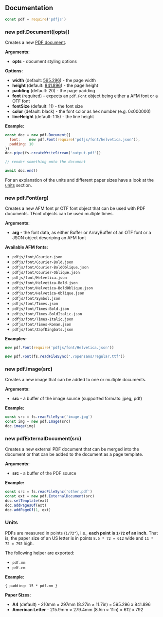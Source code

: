 ## Documentation

```js
const pdf = require('pdfjs')
```

### new pdf.Document([opts])

Creates a new [PDF document](document.md).

**Arguments:**

- **opts** - document styling options

**Options:**

- **width** (default: [595.296](#units)) - the page width
- **height** (default: [841.896](#units)) - the page height
- **padding** (default: 20) - the page padding
- **font** (required) - expects an `pdf.Font` object being either a AFM font or a OTF font
- **fontSize** (default: 11) - the font size
- **color** (default: black) - the font color as hex number (e.g. 0x000000)
- **lineHeight** (default: 1.15) - the line height

**Example:**

```js
const doc = new pdf.Document({
  font:    new pdf.Font(require('pdfjs/font/helvetica.json')),
  padding: 10
})
doc.pipe(fs.createWriteStream('output.pdf'))

// render something onto the document

await doc.end()
```

For an explanation of the units and different paper sizes have a look at the [units](#units) section.

### new pdf.Font(arg)

Creates a new AFM font pr OTF font object that can be used with PDF documents. TFont objects can be used multiple times.

**Arguments:**

- **arg** - the font data, as either Buffer or ArrayBuffer of an OTF font or a JSON object descriping an AFM font

**Available AFM fonts:**

- `pdfjs/font/Courier.json`
- `pdfjs/font/Courier-Bold.json`
- `pdfjs/font/Courier-BoldOblique.json`
- `pdfjs/font/Courier-Oblique.json`
- `pdfjs/font/Helvetica.json`
- `pdfjs/font/Helvetica-Bold.json`
- `pdfjs/font/Helvetica-BoldOblique.json`
- `pdfjs/font/Helvetica-Oblique.json`
- `pdfjs/font/Symbol.json`
- `pdfjs/font/Times.json`
- `pdfjs/font/Times-Bold.json`
- `pdfjs/font/Times-BoldItalic.json`
- `pdfjs/font/Times-Italic.json`
- `pdfjs/font/Times-Roman.json`
- `pdfjs/font/ZapfDingbats.json`

**Examples:**

```js
new pdf.Font(require('pdfjs/font/Helvetica.json'))
```

```js
new pdf.Font(fs.readFileSync('./opensans/regular.ttf'))
```

### new pdf.Image(src)

Creates a new image that can be added to one or multiple documents.

**Arguments:**

- **src** - a buffer of the image source (supported formats: jpeg, pdf)

**Example:**

```js
const src = fs.readFileSync('image.jpg')
const img = new pdf.Image(src)
doc.image(img)
```

### new pdfExternalDocument(src)

Creates a new external PDF document that can be merged into the document or that can be added to the document as a page template.

**Arguments:**

- **src** - a buffer of the PDF source

**Example:**

```js
const src = fs.readFileSync('other.pdf')
const ext = new pdf.ExternalDocument(src)
doc.setTemplate(ext)
doc.addPagesOf(ext)
doc.addPageOf(1, ext)
```

### Units

PDFs are measured in points (`1/72"`), i.e., **each point is `1/72` of an inch**. That is, the paper size of an US letter is in points `8.5 * 72 = 612` wide and `11 * 72 = 792` high.

The following helper are exported:

- `pdf.mm`
- `pdf.cm`

**Example:**

```
{ padding: 15 * pdf.mm }
```

**Paper Sizes:**

- **A4** (default) - 210mm × 297mm (8.27in × 11.7in) = 595.296 x 841.896
- **American Letter** - 215.9mm × 279.4mm (8.5in × 11in) = 612 x 792

